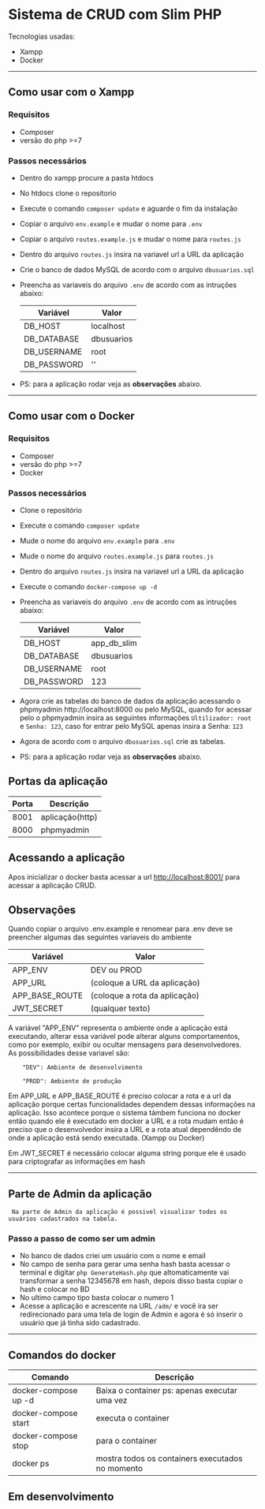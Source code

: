 
<img src="https://www.luiztools.com.br/wp-content/uploads/2017/07/CRUD.png" alt="">

# Sistema de CRUD com Slim PHP

Tecnologias usadas: 

- Xampp
- Docker
------------------

## Como usar com o Xampp

### Requisitos
- Composer
- versão  do php >=7


### Passos necessários

- Dentro do xampp procure a pasta htdocs
- No htdocs clone o repositorio
- Execute o comando `composer update` e aguarde o fim da instalação
- Copiar o arquivo `env.example` e mudar o nome para `.env`
- Copiar o arquivo  `routes.example.js` e mudar o nome para `routes.js`
- Dentro do arquivo `routes.js` insira na variavel url a URL da aplicação
- Crie o banco de dados MySQL de acordo com o arquivo `dbusuarios.sql`
- Preencha as variaveis do arquivo `.env` de acordo com as intruções abaixo:
   
    
    |Variável |Valor  |
    |---------|---------|
    |DB_HOST    |localhost           |
    |DB_DATABASE    |dbusuarios         |
    |DB_USERNAME     |root          |
    |DB_PASSWORD      |''         |

- PS: para a aplicação rodar veja as **observações** abaixo.

------

## Como usar com o Docker

### Requisitos
- Composer
- versão  do php >=7
- Docker

### Passos necessários

- Clone o repositório
- Execute o comando `composer update`
- Mude o nome do arquivo `env.example` para `.env`
- Mude o nome do arquivo `routes.example.js` para `routes.js`
- Dentro do arquivo `routes.js` insira na variavel url a URL da aplicação
- Execute o comando `docker-compose up -d`
- Preencha as variaveis do arquivo `.env` de acordo com as intruções abaixo:
    
    |Variável  |Valor |
    |---------|---------|
    |DB_HOST     |app_db_slim         |
    |DB_DATABASE     |dbusuarios         |
    |DB_USERNAME     |root         |
    |DB_PASSWORD     |123         |

- Agora crie as tabelas do banco de dados da aplicação acessando o phpmyadmin http://localhost:8000 ou pelo MySQL, quando for acessar pelo o phpmyadmin insira as seguintes informações `Ultilizador: root` e `Senha: 123`, caso for entrar pelo MySQL apenas insira a Senha: `123`
- Agora de acordo com o arquivo `dbusuarios.sql` crie as tabelas.

- PS: para a aplicação rodar veja as **observações** abaixo.

## Portas da aplicação


|Porta  |Descrição  |
|---------|---------|
|8001    |aplicação(http)      |
|8000     |phpmyadmin         |

## Acessando a aplicação

Apos inicializar o docker basta acessar a url [http://localhost:8001/](http://localhost:8001/) para acessar a aplicação CRUD.

## Observações

Quando copiar o arquivo .env.example e renomear para .env deve se preencher algumas das seguintes variaveis do ambiente



|Variável   |Valor |
|---------|---------|
|APP_ENV     |DEV ou PROD            |
|APP_URL     |(coloque a URL da aplicação)         |
|APP_BASE_ROUTE     |(coloque a rota da aplicação)         |
|JWT_SECRET    |(qualquer texto)            |


  A variável "APP_ENV" representa o ambiente onde a aplicação está executando, alterar essa variável pode alterar alguns comportamentos, como por exemplo, exibir ou ocultar mensagens para desenvolvedores.   
        As possibilidades desse variavel são: 
        
        "DEV": Ambiente de desenvolvimento
        
        "PROD": Ambiente de produção


Em APP_URL e APP_BASE_ROUTE é preciso colocar a rota e a url da aplicação porque certas funcionalidades dependem dessas informações na aplicação. Isso acontece porque o sistema támbem funciona no docker então quando ele é executado em docker a URL e a rota mudam então é preciso que o desenvolvedor insira a URL e a rota atual dependêndo de onde a aplicação está sendo executada. (Xampp ou Docker)

Em JWT_SECRET é necessário colocar alguma string porque ele é usado para criptografar as informações em hash

-----

## Parte de Admin da aplicação

     Na parte de Admin da aplicação é possivel visualizar todos os usuários cadastrados na tabela.
### Passo a passo de como ser um admin

- No banco de dados criei um usuário com o nome e email
- No campo de senha para gerar uma senha hash basta acessar o terminal e digitar `php GenerateHash.php` que altomaticamente vai transformar a senha 12345678 em hash, depois disso basta copiar o hash e colocar no BD
- No ultimo campo tipo basta colocar o numero 1
- Acesse a aplicação e acrescente na URL `/adm/` e você ira ser redirecionado para uma tela de login de Admin e agora é só inserir o usuário que já tinha sido cadastrado.
-----
## Comandos do docker

|Comando |Descrição |
|---------|---------|
|docker-compose up -d    |Baixa o container ps: apenas executar uma vez         |
|docker-compose start     | executa o container        |
|docker-compose stop     | para o container        |
|docker ps    |mostra todos os containers executados no momento         |


## Em desenvolvimento

